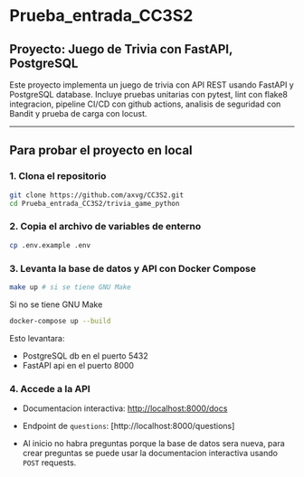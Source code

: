 # Prueba_entrada_CC3S2

## Proyecto: Juego de Trivia con FastAPI, PostgreSQL

Este proyecto implementa un juego de trivia con API REST usando FastAPI y PostgreSQL database. Incluye pruebas unitarias con pytest, lint con flake8 integracion, pipeline CI/CD con github actions, analisis de seguridad con Bandit y prueba de carga con locust.

---

## Para probar el proyecto en local

### 1. Clona el repositorio

```sh
git clone https://github.com/axvg/CC3S2.git
cd Prueba_entrada_CC3S2/trivia_game_python
```

### 2. Copia el archivo de variables de enterno

```sh
cp .env.example .env
```

### 3. Levanta la base de datos y API con Docker Compose

```sh
make up # si se tiene GNU Make
```

Si no se tiene  GNU Make
```sh
docker-compose up --build
```

Esto levantara:
- PostgreSQL db en el puerto 5432
- FastAPI api en el puerto 8000

### 4. Accede a la API

- Documentacion interactiva: [http://localhost:8000/docs](http://localhost:8000/docs)
- Endpoint de `questions`: [http://localhost:8000/questions]

- Al inicio no habra preguntas porque la base de datos sera nueva, para crear preguntas se puede usar la documentacion interactiva usando `POST` requests.